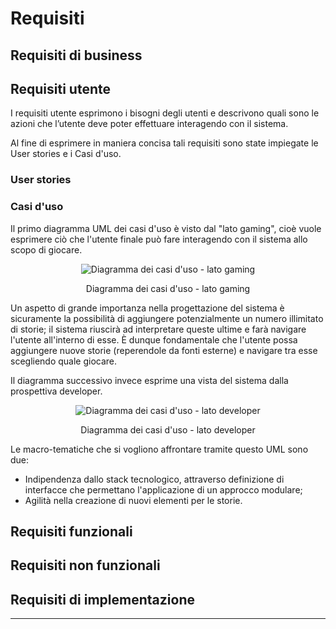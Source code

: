 # Requisiti
## Requisiti di business

## Requisiti utente
I requisiti utente esprimono i bisogni degli utenti e descrivono quali sono le azioni che l’utente deve poter effettuare interagendo con il sistema.  

Al fine di esprimere in maniera concisa tali requisiti sono state impiegate le User stories e i Casi d'uso.

### User stories

### Casi d'uso
Il primo diagramma UML dei casi d'uso è visto dal "lato gaming", cioè vuole esprimere ciò che l'utente finale può fare interagendo con il sistema allo scopo di giocare.

<div align="center">
  <img src="https://images2.imgbox.com/ad/48/cxZ6HHjH_o.png" alt="Diagramma dei casi d'uso - lato gaming">
  <p align="center">Diagramma dei casi d'uso - lato gaming</p>
</div>

Un aspetto di grande importanza nella progettazione del sistema è sicuramente la possibilità di aggiungere potenzialmente un numero illimitato di storie; il sistema riuscirà ad interpretare queste ultime e farà navigare l'utente all'interno di esse. È dunque fondamentale che l'utente possa aggiungere nuove storie (reperendole da fonti esterne) e navigare tra esse scegliendo quale giocare.

Il diagramma successivo invece esprime una vista del sistema dalla prospettiva developer.  

<div align="center">
  <img src="https://images2.imgbox.com/25/65/iS9op2mc_o.png" alt="Diagramma dei casi d'uso - lato developer">
  <p align="center">Diagramma dei casi d'uso - lato developer</p>
</div>

Le macro-tematiche che si vogliono affrontare tramite questo UML sono due:
- Indipendenza dallo stack tecnologico, attraverso definizione di interfacce che permettano l'applicazione di un approcco modulare;
- Agilità nella creazione di nuovi elementi per le storie.

## Requisiti funzionali

## Requisiti non funzionali

## Requisiti di implementazione

---